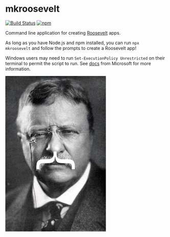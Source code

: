 mkroosevelt
===

[![Build Status](https://github.com/rooseveltframework/mkroosevelt/workflows/CI/badge.svg
)](https://github.com/rooseveltframework/mkroosevelt/actions?query=workflow%3ACI) [![npm](https://img.shields.io/npm/v/mkroosevelt.svg)](https://www.npmjs.com/package/mkroosevelt)

Command line application for creating [Roosevelt](https://github.com/rooseveltframework/roosevelt) apps.

As long as you have Node.js and npm installed, you can run `npx mkroosevelt` and follow the prompts to create a Roosevelt app!

Windows users may need to run `Set-ExecutionPolicy Unrestricted` on their terminal to permit the script to run. See [docs](https://learn.microsoft.com/en-us/powershell/module/microsoft.powershell.core/about/about_execution_policies) from Microsoft for more information.

![Teddy Roosevelt's facial hair is a curly brace.](https://raw.githubusercontent.com/rooseveltframework/generator-roosevelt/master/generators/app/templates/statics/images/teddy.jpg "Teddy Roosevelt's facial hair is a curly brace.")

